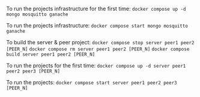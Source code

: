 To run the projects infrastructure for the first time:
`docker compose up -d mongo mosquitto ganache`

To run the projects infrastructure:
`docker compose start mongo mosquitto ganache`

To build the server & peer project:
`docker compose stop server peer1 peer2 [PEER_N]`
`docker compose rm server peer1 peer2 [PEER_N]`
`docker compose build server peer1 peer2 [PEER_N]`

To run the projects for the first time:
`docker compose up -d server peer1 peer2 peer3 [PEER_N]`

To run the projects:
`docker compose start server peer1 peer2 peer3 [PEER_N]`
